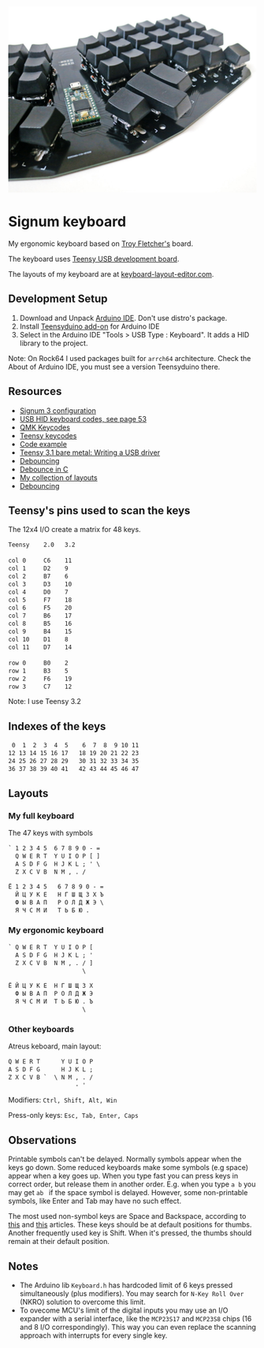 ![How the keyboard looks](img/keyboard-right.jpg)

# Signum keyboard
My ergonomic keyboard based on [Troy Fletcher's](http://troyfletcher.net) board.

The keyboard uses [Teensy USB development board](https://www.pjrc.com/teensy/).

The layouts of my keyboard are at [keyboard-layout-editor.com](http://www.keyboard-layout-editor.com/#/gists/1db4e9d50eaa5da4385a4fb53a21c67d).

## Development Setup
1. Download and Unpack [Arduino IDE](//www.arduino.cc). Don't use distro's
   package.
2. Install [Teensyduino add-on](https://www.pjrc.com/teensy/teensyduino.html) for Arduino IDE
3. Select in the Arduino IDE "Tools > USB Type : Keyboard". It adds a HID
   library to the project.

Note: On Rock64 I used packages built for `arrch64` architecture.
Check the About of Arduino IDE, you must see a version Teensyduino there.

## Resources
* [Signum 3 configuration](http://troyfletcher.net/config.html)
* [USB HID keyboard codes, see page 53](https://www.usb.org/sites/default/files/documents/hut1_12v2.pdf)
* [QMK Keycodes](https://docs.qmk.fm/#/keycodes)
* [Teensy keycodes](https://www.pjrc.com/teensy/td_keyboard.html)
* [Code example](https://gist.github.com/huytd/8dabf762a868b86d2aa597b878e53df0)
* [Teensy 3.1 bare metal: Writing a USB driver](http://kevincuzner.com/2014/12/12/teensy-3-1-bare-metal-writing-a-usb-driver/)
* [Debouncing](https://www.embedded.com/electronics-blogs/break-points/4024981/My-favorite-software-debouncers)
* [Debounce in C](https://github.com/tcleg/Button_Debouncer)
* [My collection of layouts](https://gist.github.com/DmitryMyadzelets/c22403c905512ba3f0da4bed3c205506)
* [Debouncing](https://geekhack.org/index.php?topic=42385.0)

## Teensy's pins used to scan the keys
The 12x4 I/O create a matrix for 48 keys.
```
Teensy    2.0   3.2

col 0     C6    11
col 1     D2    9
col 2     B7    6
col 3     D3    10
col 4     D0    7
col 5     F7    18
col 6     F5    20
col 7     B6    17
col 8     B5    16
col 9     B4    15
col 10    D1    8
col 11    D7    14

row 0     B0    2
row 1     B3    5
row 2     F6    19
row 3     C7    12
```
Note: I use Teensy 3.2

## Indexes of the keys
```
 0  1  2  3  4  5    6  7  8  9 10 11
12 13 14 15 16 17   18 19 20 21 22 23
24 25 26 27 28 29   30 31 32 33 34 35
36 37 38 39 40 41   42 43 44 45 46 47
```

## Layouts
### My full keyboard
The 47 keys with symbols
```
` 1 2 3 4 5  6 7 8 9 0 - =
  Q W E R T  Y U I O P [ ]
  A S D F G  H J K L ; ' \
  Z X C V B  N M , . /
```
```
Ё 1 2 3 4 5   6 7 8 9 0 - =
  Й Ц У К Е   Н Г Ш Щ З Х Ъ 
  Ф Ы В А П   Р О Л Д Ж Э \
  Я Ч С М И   Т Ь Б Ю .
```
### My ergonomic keyboard
```
` Q W E R T  Y U I O P [
  A S D F G  H J K L ; '
  Z X C V B  N M , . / ]
                     \ 
```
```
Ё Й Ц У К Е  Н Г Ш Щ З Х
  Ф Ы В А П  Р О Л Д Ж Э
  Я Ч С М И  Т Ь Б Ю . Ъ
                     \ 
```
### Other keyboards
Atreus keboard, main layout:
```
Q W E R T      Y U I O P
A S D F G      H J K L ;
Z X C V B `  \ N M , . /
                   - '
```

Modifiers: `Ctrl, Shift, Alt, Win`

Press-only keys: `Esc, Tab, Enter, Caps`

## Observations
Printable symbols can't be delayed. Normally symbols appear when the keys go down. Some reduced keyboards make some symbols (e.g space) appear when a key goes up. When you type fast you can press keys in correct order, but release them in another order. E.g. when you type `a b` you may get `ab ` if the space symbol is delayed. However, some non-printable symbols, like Enter and Tab may have no such effect.

The most used non-symbol keys are Space and Backspace, according to
[this](https://www.businessinsider.com/these-are-the-three-most-popular-keys-on-a-keyboard-2013-7?IR=T)
and [this](https://daniel.haxx.se/blog/2014/11/12/keyboard-key-frequency/)
articles. These keys should be at default positions for thumbs. Another frequently used key is Shift. When it's pressed, the thumbs should remain at their default position.

## Notes
* The Arduino lib `Keyboard.h` has hardcoded limit of 6 keys pressed simultaneously
  (plus modifiers). You may search for `N-Key Roll Over` (NKRO) solution to
overcome this limit.
* To ovecome MCU's limit of the digital inputs you may use an I/O expander with
  a serial interface, like the `MCP23S17` and `MCP23S8` chips (16 and 8 I/O
correspondingly). This way you can even replace the scanning approach with interrupts for every single key.
